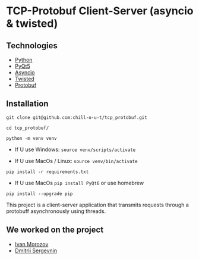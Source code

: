 # TCP-Protobuf Client-Server (asyncio & twisted)

## Technologies
- [Python](https://www.python.org/)
- [PyQt5](https://www.qt.io)
- [Asyncio](https://docs.python.org/3/library/asyncio.html)
- [Twisted](https://twisted.org)
- [Protobuf](https://developers.google.com/protocol-buffers)

## Installation
```git clone git@github.com:chill-o-u-t/tcp_protobuf.git```

```cd tcp_protobuf/```

```python -m venv venv```

* If U use Windows:
    ```source venv/scripts/activate```

* If U use MacOs / Linux:
    ```source venv/bin/activate```

```pip install -r requirements.txt```
* If U use MacOs ```pip install PyQt6``` or use homebrew

```pip install --upgrade pip```

This project is a client-server application that transmits requests through a protobuff asynchronously using threads.

## We worked on the project
- [Ivan Morozov](https://t.me/chi_ll_o_u_t)
- [Dmitrii Sergevnin](https://t.me/d1mserg)